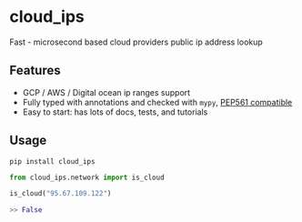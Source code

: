 # cloud_ips

Fast - microsecond based cloud providers public ip address lookup

## Features

- GCP / AWS / Digital ocean ip ranges support
- Fully typed with annotations and checked with `mypy`, [PEP561 compatible](https://www.python.org/dev/peps/pep-0561/)
- Easy to start: has lots of docs, tests, and tutorials

## Usage

```shell
pip install cloud_ips
```

```python
from cloud_ips.network import is_cloud

is_cloud("95.67.109.122")

>> False
```
